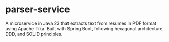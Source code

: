 # parser-service
A microservice in Java 23 that extracts text from resumes in PDF format using Apache Tika. Built with Spring Boot, following hexagonal architecture, DDD, and SOLID principles.
